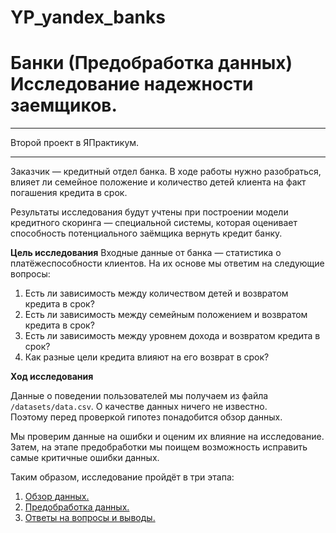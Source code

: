 # YP_yandex_banks
# Банки (Предобработка данных) Исследование надежности заемщиков.

---
Второй проект  в ЯПрактикум.

---

Заказчик — кредитный отдел банка. 
В ходе работы нужно разобраться, влияет ли семейное положение и количество детей клиента на факт погашения кредита в срок.

Результаты исследования будут учтены при построении модели кредитного скоринга — специальной системы, которая оценивает способность потенциального заёмщика вернуть кредит банку.

**Цель исследования**
Входные данные от банка — статистика о платёжеспособности клиентов. На их основе мы ответим на следующие вопросы:
1. Есть ли зависимость между количеством детей и возвратом кредита в срок?
2. Есть ли зависимость между семейным положением и возвратом кредита в срок?
3. Есть ли зависимость между уровнем дохода и возвратом кредита в срок?
4. Как разные цели кредита влияют на его возврат в срок?

**Ход исследования**

Данные о поведении пользователей мы получаем из файла `/datasets/data.csv`. О качестве данных ничего не известно. Поэтому перед проверкой гипотез понадобится обзор данных. 

Мы проверим данные на ошибки и оценим их влияние на исследование. Затем, на этапе предобработки мы поищем возможность исправить самые критичные ошибки данных.
 
Таким образом, исследование пройдёт в три этапа:
 1. [Обзор данных.](#explore) 
 2. [Предобработка данных.](#preprocessing)
 3. [Ответы на вопросы и выводы.](#conclusion)
